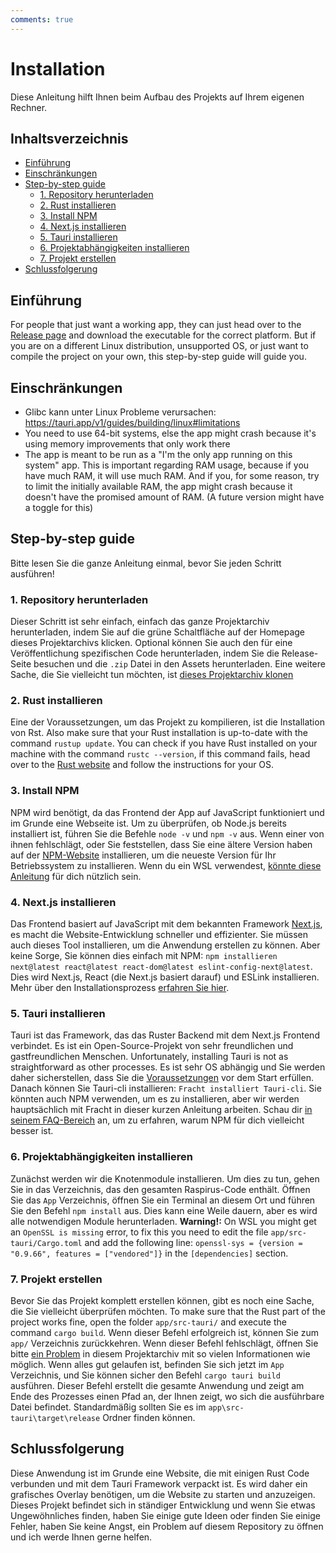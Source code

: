 ```yaml
---
comments: true
---
```


# Installation
Diese Anleitung hilft Ihnen beim Aufbau des Projekts auf Ihrem eigenen Rechner.

## Inhaltsverzeichnis
- [Einführung](#introduction)
- [Einschränkungen](#limitations)
- [Step-by-step guide](#step-by-step-guide)
  - [1. Repository herunterladen](#1-download-the-repository)
  - [2. Rust installieren](#2-install-rust)
  - [3. Install NPM](#3-install-npm)
  - [4. Next.js installieren](#4-install-nextjs)
  - [5. Tauri installieren](#5-install-tauri)
  - [6. Projektabhängigkeiten installieren](#6-install-project-dependencies)
  - [7. Projekt erstellen](#7-build-the-project)
- [Schlussfolgerung](#conclusion)

## Einführung
For people that just want a working app, they can just head over to the [Release page](https://github.com/Raspirus/Raspirus/releases/latest) and download the executable for the correct platform. But if you are on a different Linux distribution, unsupported OS, or just want to compile the project on your own, this step-by-step guide will guide you.

## Einschränkungen
- Glibc kann unter Linux Probleme verursachen: https://tauri.app/v1/guides/building/linux#limitations
- You need to use 64-bit systems, else the app might crash because it's using memory improvements that only work there
- The app is meant to be run as a "I'm the only app running on this system" app. This is important regarding RAM usage, because if you have much RAM, it will use much RAM. And if you, for some reason, try to limit the initially available RAM, the app might crash because it doesn't have the promised amount of RAM. (A future version might have a toggle for this)

## Step-by-step guide
Bitte lesen Sie die ganze Anleitung einmal, bevor Sie jeden Schritt ausführen!

### 1. Repository herunterladen
Dieser Schritt ist sehr einfach, einfach das ganze Projektarchiv herunterladen, indem Sie auf die grüne Schaltfläche auf der Homepage dieses Projektarchivs klicken. Optional können Sie auch den für eine Veröffentlichung spezifischen Code herunterladen, indem Sie die Release-Seite besuchen und die `.zip` Datei in den Assets herunterladen. Eine weitere Sache, die Sie vielleicht tun möchten, ist [dieses Projektarchiv klonen](https://docs.github.com/en/repositories/creating-and-managing-repositories/cloning-a-repository)

### 2. Rust installieren
Eine der Voraussetzungen, um das Projekt zu kompilieren, ist die Installation von Rst. Also make sure that your Rust installation is up-to-date with the command `rustup update`. You can check if you have Rust installed on your machine with the command `rustc --version`, if this command fails, head over to the [Rust website](https://www.rust-lang.org/tools/install) and follow the instructions for your OS.

### 3. Install NPM
NPM wird benötigt, da das Frontend der App auf JavaScript funktioniert und im Grunde eine Webseite ist. Um zu überprüfen, ob Node.js bereits installiert ist, führen Sie die Befehle `node -v` und `npm -v` aus. Wenn einer von ihnen fehlschlägt, oder Sie feststellen, dass Sie eine ältere Version haben auf der [NPM-Website](https://docs.npmjs.com/cli/v7/configuring-npm/install) installieren, um die neueste Version für Ihr Betriebssystem zu installieren. Wenn du ein WSL verwendest, [könnte diese Anleitung](https://learn.microsoft.com/en-us/windows/dev-environment/javascript/nodejs-on-wsl) für dich nützlich sein.

### 4. Next.js installieren
Das Frontend basiert auf JavaScript mit dem bekannten Framework [Next.js](https://nextjs.org), es macht die Website-Entwicklung schneller und effizienter. Sie müssen auch dieses Tool installieren, um die Anwendung erstellen zu können. Aber keine Sorge, Sie können dies einfach mit NPM: `npm installieren next@latest react@latest react-dom@latest eslint-config-next@latest`. Dies wird Next.js, React (die Next.js basiert darauf) und ESLink installieren. Mehr über den Installationsprozess [erfahren Sie hier](https://beta.nextjs.org/docs/installation).

### 5. Tauri installieren
Tauri ist das Framework, das das Ruster Backend mit dem Next.js Frontend verbindet. Es ist ein Open-Source-Projekt von sehr freundlichen und gastfreundlichen Menschen. Unfortunately, installing Tauri is not as straightforward as other processes. Es ist sehr OS abhängig und Sie werden daher sicherstellen, dass Sie die [Voraussetzungen](https://tauri.app/v1/guides/getting-started/prerequisites) vor dem Start erfüllen. Danach können Sie Tauri-cli installieren: `Fracht installiert Tauri-cli`. Sie könnten auch NPM verwenden, um es zu installieren, aber wir werden hauptsächlich mit Fracht in dieser kurzen Anleitung arbeiten. Schau dir [in seinem FAQ-Bereich](https://tauri.app/v1/guides/faq#node-or-cargo) an, um zu erfahren, warum NPM für dich vielleicht besser ist.

### 6. Projektabhängigkeiten installieren
Zunächst werden wir die Knotenmodule installieren. Um dies zu tun, gehen Sie in das Verzeichnis, das den gesamten Raspirus-Code enthält. Öffnen Sie das `App` Verzeichnis, öffnen Sie ein Terminal an diesem Ort und führen Sie den Befehl `npm install` aus. Dies kann eine Weile dauern, aber es wird alle notwendigen Module herunterladen. **Warning!:** On WSL you might get an `OpenSSL is missing` error, to fix this you need to edit the file `app/src-tauri/Cargo.toml` and add the following line: `openssl-sys = {version = "0.9.66", features = ["vendored"]}` in the `[dependencies]` section.

### 7. Projekt erstellen
Bevor Sie das Projekt komplett erstellen können, gibt es noch eine Sache, die Sie vielleicht überprüfen möchten. To make sure that the Rust part of the project works fine, open the folder `app/src-tauri/` and execute the command `cargo build`. Wenn dieser Befehl erfolgreich ist, können Sie zum `app/` Verzeichnis zurückkehren. Wenn dieser Befehl fehlschlägt, öffnen Sie bitte [ein Problem](https://github.com/Raspirus/Raspirus/issues/new) in diesem Projektarchiv mit so vielen Informationen wie möglich. Wenn alles gut gelaufen ist, befinden Sie sich jetzt im `App` Verzeichnis, und Sie können sicher den Befehl `cargo tauri build` ausführen. Dieser Befehl erstellt die gesamte Anwendung und zeigt am Ende des Prozesses einen Pfad an, der Ihnen zeigt, wo sich die ausführbare Datei befindet. Standardmäßig sollten Sie es im `app\src-tauri\target\release` Ordner finden können.

## Schlussfolgerung
Diese Anwendung ist im Grunde eine Website, die mit einigen Rust Code verbunden und mit dem Tauri Framework verpackt ist. Es wird daher ein grafisches Overlay benötigen, um die Website zu starten und anzuzeigen. Dieses Projekt befindet sich in ständiger Entwicklung und wenn Sie etwas Ungewöhnliches finden, haben Sie einige gute Ideen oder finden Sie einige Fehler, haben Sie keine Angst, ein Problem auf diesem Repository zu öffnen und ich werde Ihnen gerne helfen.
